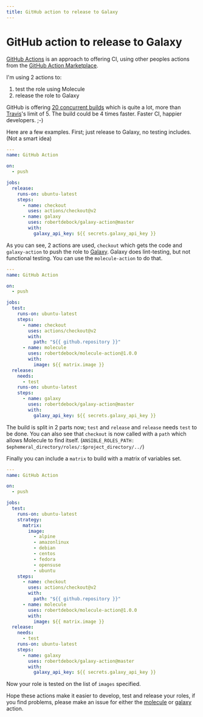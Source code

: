 ```yaml
---
title: GitHub action to release to Galaxy
---
```


# GitHub action to release to Galaxy

[GitHub Actions](https://github.com/features/actions) is an approach to offering CI, using other peoples actions from the [GitHub Action Marketplace](https://github.com/marketplace?type=actions).

I'm using 2 actions to:
1. test the role using Molecule
2. release the role to Galaxy

GitHub is offering [20 concurrent builds](https://help.github.com/en/actions/automating-your-workflow-with-github-actions/about-github-actions#usage-limits) which is quite a lot, more than [Travis](https://travis-ci.org/)'s limit of 5. The build could be 4 times faster. Faster CI, happier developers. ;-)

Here are a few examples. First; just release to Galaxy, no testing includes. (Not a smart idea)

```yaml
---
name: GitHub Action

on:
  - push

jobs:
  release:
    runs-on: ubuntu-latest
    steps:
      - name: checkout
        uses: actions/checkout@v2
      - name: galaxy
        uses: robertdebock/galaxy-action@master
        with:
          galaxy_api_key: ${{ secrets.galaxy_api_key }}
```

As you can see, 2 actions are used, `checkout` which gets the code and `galaxy-action` to push the role to [Galaxy](https://galaxy.ansible.com/). Galaxy does lint-testing, but not functional testing. You can use the `molecule-action` to do that.

```yaml
---
name: GitHub Action

on:
  - push

jobs:
  test:
    runs-on: ubuntu-latest
    steps:
      - name: checkout
        uses: actions/checkout@v2
        with:
          path: "${{ github.repository }}"
      - name: molecule
        uses: robertdebock/molecule-action@1.0.0
        with:
          image: ${{ matrix.image }}
  release:
    needs:
      - test
    runs-on: ubuntu-latest
    steps:
      - name: galaxy
        uses: robertdebock/galaxy-action@master
        with:
          galaxy_api_key: ${{ secrets.galaxy_api_key }}
```

The build is split in 2 parts now; `test` and `release` and `release` needs `test` to be done.
You can also see that `checkout` is now called with a `path` which allows Molecule to find itself. (`ANSIBLE_ROLES_PATH: $ephemeral_directory/roles/:$project_directory/../`)

Finally you can include a `matrix` to build with a matrix of variables set.

```yaml
---
name: GitHub Action

on:
  - push

jobs:
  test:
    runs-on: ubuntu-latest
    strategy:
      matrix:
        image:
          - alpine
          - amazonlinux
          - debian
          - centos
          - fedora
          - opensuse
          - ubuntu
    steps:
      - name: checkout
        uses: actions/checkout@v2
        with:
          path: "${{ github.repository }}"
      - name: molecule
        uses: robertdebock/molecule-action@1.0.0
        with:
          image: ${{ matrix.image }}
  release:
    needs:
      - test
    runs-on: ubuntu-latest
    steps:
      - name: galaxy
        uses: robertdebock/galaxy-action@master
        with:
          galaxy_api_key: ${{ secrets.galaxy_api_key }}
```

Now your role is tested on the list of `images` specified.

Hope these actions make it easier to develop, test and release your roles, if you find problems, please make an issue for either the [molecule](https://github.com/robertdebock/molecule-action/issues) or [galaxy](https://github.com/robertdebock/galaxy-action/issues) action.
